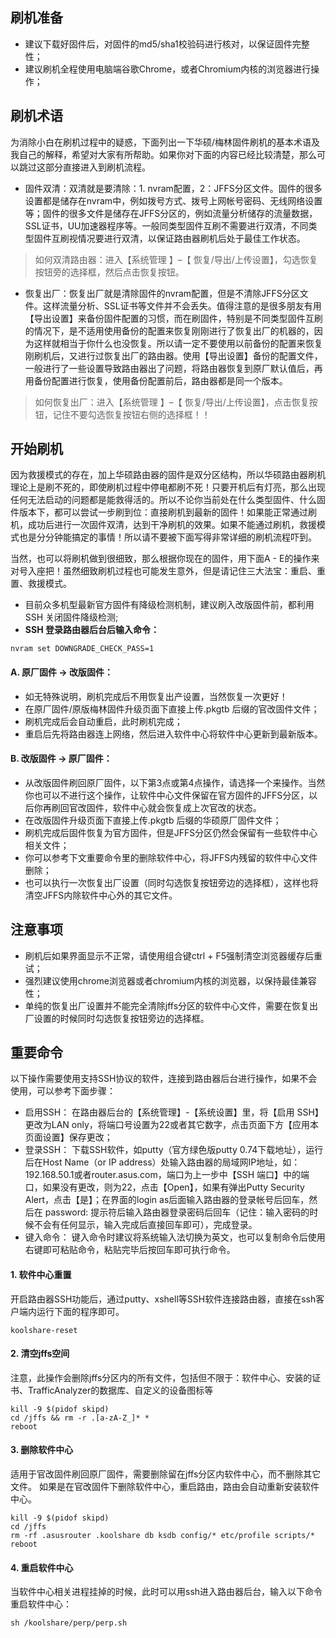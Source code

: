 
## 刷机准备
* 建议下载好固件后，对固件的md5/sha1校验码进行核对，以保证固件完整性；
* 建议刷机全程使用电脑端谷歌Chrome，或者Chromium内核的浏览器进行操作；

## 刷机术语
为消除小白在刷机过程中的疑惑，下面列出一下华硕/梅林固件刷机的基本术语及我自己的解释，希望对大家有所帮助。如果你对下面的内容已经比较清楚，那么可以跳过这部分直接进入到刷机流程。

* 固件双清：双清就是要清除：1. nvram配置，2：JFFS分区文件。固件的很多设置都是储存在nvram中，例如拨号方式、拨号上网帐号密码、无线网络设置等；固件的很多文件是储存在JFFS分区的，例如流量分析储存的流量数据，SSL证书，UU加速器程序等。一般同类型固件互刷不需要进行双清，不同类型固件互刷视情况要进行双清，以保证路由器刷机后处于最佳工作状态。
>如何双清路由器：进入【系统管理 】–【 恢复/导出/上传设置】，勾选恢复按钮旁的选择框，然后点击恢复按钮。
* 恢复出厂：恢复出厂就是清除固件的nvram配置，但是不清除JFFS分区文件。这样流量分析、SSL证书等文件并不会丢失。值得注意的是很多朋友有用【导出设置】来备份固件配置的习惯，而在刷固件，特别是不同类型固件互刷的情况下，是不适用使用备份的配置来恢复刚刚进行了恢复出厂的机器的，因为这样就相当于你什么也没恢复。所以请一定不要使用以前备份的配置来恢复刚刷机后，又进行过恢复出厂的路由器。使用【导出设置】备份的配置文件，一般进行了一些设置导致路由器出了问题，将路由器恢复到原厂默认值后，再用备份配置进行恢复，使用备份配置前后，路由器都是同一个版本。
>如何恢复出厂：进入【系统管理 】–【 恢复/导出/上传设置】，点击恢复按钮，记住不要勾选恢复按钮右侧的选择框！！

## 开始刷机
因为救援模式的存在，加上华硕路由器的固件是双分区结构，所以华硕路由器刷机理论上是刷不死的，即使刷机过程中停电都刷不死！只要开机后有灯亮，那么出现任何无法启动的问题都是能救得活的。所以不论你当前处在什么类型固件、什么固件版本下，都可以尝试一步刷到位：直接刷机到最新的固件！如果能正常通过刷机，成功后进行一次固件双清，达到干净刷机的效果。如果不能通过刷机，救援模式也是分分钟能搞定的事情！所以请不要被下面写得非常详细的刷机流程吓到。

当然，也可以将刷机做到很细致，那么根据你现在的固件，用下面A - E的操作来对号入座把！虽然细致刷机过程也可能发生意外，但是请记住三大法宝：重启、重置、救援模式。

* 目前众多机型最新官方固件有降级检测机制，建议刷入改版固件前，都利用 SSH 关闭固件降级检测;
* **SSH 登录路由器后台后输入命令：**
```
nvram set DOWNGRADE_CHECK_PASS=1
```

#### A. 原厂固件 → 改版固件：
* 如无特殊说明，刷机完成后不用恢复出产设置，当然恢复一次更好！
* 在原厂固件/原版梅林固件升级页面下直接上传.pkgtb 后缀的官改固件文件；
* 刷机完成后会自动重启，此时刷机完成；
* 重启后先将路由器连上网络，然后进入软件中心将软件中心更新到最新版本。

#### B. 改版固件 → 原厂固件：
* 从改版固件刷回原厂固件，以下第3点或第4点操作，请选择一个来操作。当然你也可以不进行这个操作，让软件中心文件保留在官方固件的JFFS分区，以后你再刷回官改固件，软件中心就会恢复成上次官改的状态。
* 在改版固件升级页面下直接上传.pkgtb 后缀的华硕原厂固件文件；
* 刷机完成后固件恢复为官方固件，但是JFFS分区仍然会保留有一些软件中心相关文件；
* 你可以参考下文重要命令里的删除软件中心，将JFFS内残留的软件中心文件删除；
* 也可以执行一次恢复出厂设置（同时勾选恢复按钮旁边的选择框），这样也将清空JFFS内除软件中心外的其它文件。

## 注意事项
* 刷机后如果界面显示不正常，请使用组合键ctrl + F5强制清空浏览器缓存后重试；
* 强烈建议使用chrome浏览器或者chromium内核的浏览器，以保持最佳兼容性；
* 单纯的恢复出厂设置并不能完全清除jffs分区的软件中心文件，需要在恢复出厂设置的时候同时勾选恢复按钮旁边的选择框。

## 重要命令
以下操作需要使用支持SSH协议的软件，连接到路由器后台进行操作，如果不会使用，可以参考下面步骤：

* 启用SSH： 在路由器后台的【系统管理】-【系统设置】里，将【启用 SSH】更改为LAN only，将端口号设置为22或者其它数字，点击页面下方【应用本页面设置】保存更改；
* 登录SSH： 下载SSH软件，如putty（官方绿色版putty 0.74下载地址），运行后在Host Name（or IP address）处输入路由器的局域网IP地址，如：192.168.50.1或者router.asus.com，端口为上一步中【SSH 端口】中的端口，如果没有更改，则为22，点击【Open】，如果有弹出Putty Security Alert，点击【是】；在界面的login as后面输入路由器的登录帐号后回车，然后在 password: 提示符后输入路由器登录密码后回车（记住：输入密码的时候不会有任何显示，输入完成后直接回车即可），完成登录。
* 键入命令： 键入命令时建议将系统输入法切换为英文，也可以复制命令后使用右键即可粘贴命令，粘贴完毕后按回车即可执行命令。

#### 1. 软件中心重置
开启路由器SSH功能后，通过putty、xshell等SSH软件连接路由器，直接在ssh客户端内运行下面的程序即可。
```
koolshare-reset
```

#### 2. 清空jffs空间
注意，此操作会删除jffs分区内的所有文件，包括但不限于：软件中心、安装的证书、TrafficAnalyzer的数据库、自定义的设备图标等
```
kill -9 $(pidof skipd)
cd /jffs && rm -r .[a-zA-Z_]* *
reboot
```

#### 3. 删除软件中心
适用于官改固件刷回原厂固件，需要删除留在jffs分区内软件中心，而不删除其它文件。
如果是在官改固件下删除软件中心，重启路由，路由会自动重新安装软件中心。
```
kill -9 $(pidof skipd)
cd /jffs
rm -rf .asusrouter .koolshare db ksdb config/* etc/profile scripts/*
reboot
```

#### 4. 重启软件中心
当软件中心相关进程挂掉的时候，此时可以用ssh进入路由器后台，输入以下命令重启软件中心：
```
sh /koolshare/perp/perp.sh
```